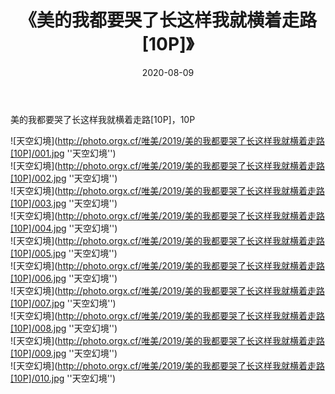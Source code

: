 ﻿---
layout: post
title:  《美的我都要哭了长这样我就横着走路[10P]》
date:   2020-08-09
img: http://photo.orgx.cf/唯美/2019/美的我都要哭了长这样我就横着走路[10P]/000.jpg
categories: [美女, 清纯, 唯美]
---

美的我都要哭了长这样我就横着走路[10P]，10P



![天空幻境](http://photo.orgx.cf/唯美/2019/美的我都要哭了长这样我就横着走路[10P]/001.jpg ''天空幻境'') <br>
![天空幻境](http://photo.orgx.cf/唯美/2019/美的我都要哭了长这样我就横着走路[10P]/002.jpg ''天空幻境'') <br>
![天空幻境](http://photo.orgx.cf/唯美/2019/美的我都要哭了长这样我就横着走路[10P]/003.jpg ''天空幻境'') <br>
![天空幻境](http://photo.orgx.cf/唯美/2019/美的我都要哭了长这样我就横着走路[10P]/004.jpg ''天空幻境'') <br>
![天空幻境](http://photo.orgx.cf/唯美/2019/美的我都要哭了长这样我就横着走路[10P]/005.jpg ''天空幻境'') <br>
![天空幻境](http://photo.orgx.cf/唯美/2019/美的我都要哭了长这样我就横着走路[10P]/006.jpg ''天空幻境'') <br>
![天空幻境](http://photo.orgx.cf/唯美/2019/美的我都要哭了长这样我就横着走路[10P]/007.jpg ''天空幻境'') <br>
![天空幻境](http://photo.orgx.cf/唯美/2019/美的我都要哭了长这样我就横着走路[10P]/008.jpg ''天空幻境'') <br>
![天空幻境](http://photo.orgx.cf/唯美/2019/美的我都要哭了长这样我就横着走路[10P]/009.jpg ''天空幻境'') <br>
![天空幻境](http://photo.orgx.cf/唯美/2019/美的我都要哭了长这样我就横着走路[10P]/010.jpg ''天空幻境'') <br>